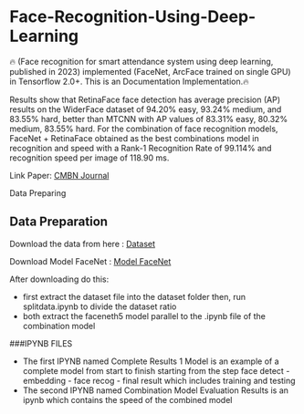 # Face-Recognition-Using-Deep-Learning

🔥 (Face recognition for smart attendance system using deep learning, published in 2023) implemented (FaceNet, ArcFace trained on single GPU) in Tensorflow 2.0+. This is an Documentation Implementation.🔥

Results show that RetinaFace face detection has average precision (AP) results on the WiderFace dataset of 94.20% easy, 93.24% medium, and 83.55% hard, better than MTCNN with AP values of 83.31% easy, 80.32% medium, 83.55% hard. For the combination of face recognition models, FaceNet + RetinaFace obtained as the best combinations model in recognition and speed with a Rank-1 Recognition Rate of 99.114% and recognition speed per image of 118.90 ms.

Link Paper: [CMBN Journal](https://scik.org/index.php/cmbn/article/view/7872)

Data Preparing

## Data Preparation

Download the data from here : [Dataset](https://binusianorg-my.sharepoint.com/personal/galuh_warman_binus_ac_id/Documents/Dataset%20and%20Model%20Thesis/Face%20Data.zip?csf=1&web=1&e=OzaYFM)

Download Model FaceNet : [Model FaceNet](https://drive.google.com/drive/folders/12aMYASGCKvDdkygSv1yQq8ns03AStDO_)


After downloading do this:

- first extract the dataset file into the dataset folder then, run splitdata.ipynb to divide the dataset ratio
- both extract the faceneth5 model parallel to the .ipynb file of the combination model


###IPYNB FILES

- The first IPYNB named Complete Results 1 Model is an example of a complete model from start to finish starting from the step face detect - embedding - face recog - final result which includes training and testing
- The second IPYNB named Combination Model Evaluation Results is an ipynb which contains the speed of the combined model
